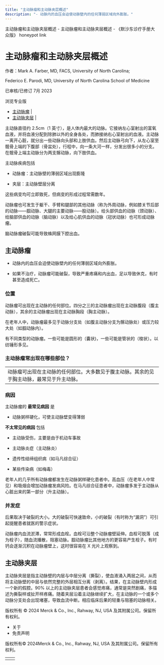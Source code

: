 ```yaml
---
title: "主动脉瘤和主动脉夹层概述"
description: "- 动脉内的血压会迫使动脉壁内的任何薄弱区域向外膨胀。"
---
```


﻿主动脉瘤和主动脉夹层概述 \- 主动脉瘤和主动脉夹层概述 \- 《默沙东诊疗手册大众版》 honeypot link

# 主动脉瘤和主动脉夹层概述

作者：Mark A. Farber, MD, FACS, University of North Carolina;

Federico E. Parodi, MD, University of North Carolina School of Medicine

已审核/已修订 7月 2023

浏览专业版

- [主动脉瘤](#主动脉瘤_v26285203_zh) \|
- [主动脉夹层](#主动脉夹层_v26285254_zh) \|

主动脉直径约 2.5cm（1 英寸），是人体内最大的动脉。它接纳左心室射出的富氧血液，并将血液分配到除肺以外的全身各处，而肺接纳右心室射出的血液。主动脉一离开心脏，就分出一些动脉向头部和上肢供血。然后主动脉弓向下，从左心室至髋骨上端的下腹部（骨盆处），行程中，向一条大河一样，分发出很多小的分支。在髋骨上端主动脉分为两支髂动脉，向下肢供血。

主动脉疾病包括

- 动脉瘤：主动脉壁的薄弱区域出现膨隆

- 夹层：主动脉壁层分离


这些病变均可立即致死，但病变的形成过程常需数年。

动脉瘤也可发生于躯干、手臂和腿部的其他动脉（称为外周动脉，例如膝关节后部的动脉——腘动脉、大腿的主要动脉——股动脉）。给头部供血的动脉（颈动脉）、给脑部供血的动脉（脑动脉）以及给心肌供血的动脉（冠状动脉）也可形成动脉瘤。

脑动脉瘤破裂可能导致蛛网膜下腔出血。

## 主动脉瘤

- 动脉内的血压会迫使动脉壁内的任何薄弱区域向外膨胀。

- 如果不治疗，动脉瘤可能破裂，导致严重疼痛和内出血，足以导致休克，有时甚至造成死亡。


### 位置

动脉瘤可出现在主动脉的任何部位。四分之三的主动脉瘤出现在主动脉腹段（腹主动脉），其余的主动脉瘤出现在主动脉胸段（胸主动脉）。

在老年人中，动脉瘤最多见于动脉分支处（如腹主动脉分支为髂动脉处）或压力较大处（如腘动脉内）。

有不同类型的动脉瘤。一些可能是圆形的（囊状)，一些可能是管状的（梭状）。以纺锤形多见。

### 主动脉瘤常出现在哪些部位？

|     |
| --- |
| 动脉瘤可出现在主动脉的任何部位。大多数见于腹主动脉。其余的见于胸主动脉，最常见于升主动脉。<br> |

### 病因

主动脉瘤的 **最常见病因** 是

- 动脉粥样硬化，可使主动脉壁变得薄弱


**不太常见的病因** 包括

- 主动脉受伤，主要是由于机动车事故

- 主动脉炎症（主动脉炎）

- 遗传性结缔组织病（如马凡综合征）

- 某些传染病（如梅毒）


老年人的几乎所有动脉瘤都发生在动脉粥样硬化患者中。高血压（在老年人中常见）和吸烟会增加动脉瘤发病风险。在马凡综合征患者中，动脉瘤多发于主动脉从心脏出来的第一部分（升主动脉）。

### 并发症

后果取决于破裂的大小。大的破裂可快速致命，小的破裂（有时称为“漏洞”）可引起提醒患者就医的警示症状。

动脉瘤内血流淤滞，常常形成血栓。血栓可沿整个动脉瘤壁延伸。血栓可脱落（成为栓子），随血流播散，阻塞动脉。腘动脉瘤比其他地方的更容易产生栓子。有时钙会逐渐沉积在动脉瘤壁上，这时很容易在 X 光片上观察到。

## 主动脉夹层

主动脉夹层是指主动脉壁的内层与中层分离（撕裂），使血液涌入两层之间，从而将主动脉壁的中层与依然完整的外层相互分离（剥离）。结果，在主动脉壁内形成一个新的假腔。90% 以上的主动脉夹层患者会感觉疼痛，通常是突然剧痛，多描述为撕裂样或扯开样疼痛。随着夹层沿着主动脉继续扩大，在主动脉的一个或多个动脉分支处会出现堵塞，导致血流中断。相应临床后果的轻重与阻塞的动脉相关。



版权所有 © 2024
Merck & Co., Inc., Rahway, NJ, USA 及其附属公司。保留所有权利。

- 关于
- 免责声明

版权所有© 2024Merck & Co., Inc., Rahway, NJ, USA 及其附属公司。保留所有权利。

|     |     |
| --- | --- |
|  |  |